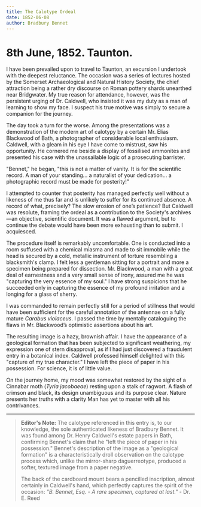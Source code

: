```yaml
---
title: The Calotype Ordeal
date: 1852-06-08
author: Bradbury Bennet
---
```


# 8th June, 1852. Taunton.

I have been prevailed upon to travel to Taunton, an excursion I undertook with the deepest reluctance. The occasion was a series of lectures hosted by the Somerset Archaeological and Natural History Society, the chief attraction being a rather dry discourse on Roman pottery shards unearthed near Bridgwater. My true reason for attendance, however, was the persistent urging of Dr. Caldwell, who insisted it was my duty as a man of learning to show my face. I suspect his true motive was simply to secure a companion for the journey.

The day took a turn for the worse. Among the presentations was a demonstration of the modern art of calotypy by a certain Mr. Elias Blackwood of Bath, a photographer of considerable local enthusiasm. Caldwell, with a gleam in his eye I have come to mistrust, saw his opportunity. He cornered me beside a display of fossilised ammonites and presented his case with the unassailable logic of a prosecuting barrister.

"Bennet," he began, "this is not a matter of vanity. It is for the scientific record. A man of your standing... a naturalist of your dedication... a photographic record must be made for posterity!"

I attempted to counter that posterity has managed perfectly well without a likeness of me thus far and is unlikely to suffer for its continued absence. A record of what, precisely? The slow erosion of one’s patience? But Caldwell was resolute, framing the ordeal as a contribution to the Society's archives—an objective, scientific document. It was a flawed argument, but to continue the debate would have been more exhausting than to submit. I acquiesced.

The procedure itself is remarkably uncomfortable. One is conducted into a room suffused with a chemical miasma and made to sit immobile while the head is secured by a cold, metallic instrument of torture resembling a blacksmith's clamp. I felt less a gentleman sitting for a portrait and more a specimen being prepared for dissection. Mr. Blackwood, a man with a great deal of earnestness and a very small sense of irony, assured me he was "capturing the very essence of my soul." I have strong suspicions that he succeeded only in capturing the essence of my profound irritation and a longing for a glass of sherry.

I was commanded to remain perfectly still for a period of stillness that would have been sufficient for the careful annotation of the antennae on a fully mature *Carabus violaceus*. I passed the time by mentally cataloguing the flaws in Mr. Blackwood’s optimistic assertions about his art.

The resulting image is a hazy, brownish affair. I have the appearance of a geological formation that has been subjected to significant weathering, my expression one of stern disapproval, as if I had just discovered a fraudulent entry in a botanical index. Caldwell professed himself delighted with this "capture of my true character." I have left the piece of paper in his possession. For science, it is of little value.

On the journey home, my mood was somewhat restored by the sight of a Cinnabar moth (*Tyria jacobaeae*) resting upon a stalk of ragwort. A flash of crimson and black, its design unambiguous and its purpose clear. Nature presents her truths with a clarity Man has yet to master with all his contrivances.

---
> **Editor's Note:** The calotype referenced in this entry is, to our knowledge, the sole authenticated likeness of Bradbury Bennet. It was found among Dr. Henry Caldwell's estate papers in Bath, confirming Bennet's claim that he "left the piece of paper in his possession." Bennet's description of the image as a "geological formation" is a characteristically droll observation on the calotype process which, unlike the mirror-sharp daguerreotype, produced a softer, textured image from a paper negative.
> 
> The back of the cardboard mount bears a pencilled inscription, almost certainly in Caldwell's hand, which perfectly captures the spirit of the occasion: *"B. Bennet, Esq. - A rare specimen, captured at last."* - Dr. E. Reed
